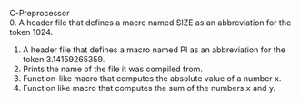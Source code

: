 C-Preprocessor  
0. A header file that defines a macro named SIZE as an abbreviation for the token 1024.  
1. A header file that defines a macro named PI as an abbreviation for the token 3.14159265359.  
2. Prints the name of the file it was compiled from.  
3. Function-like macro that computes the absolute value of a number x.  
4. Function like macro that computes the sum of the numbers x and y.

